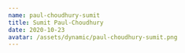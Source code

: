 ```yaml
---
name: paul-choudhury-sumit
title: Sumit Paul-Choudhury
date: 2020-10-23
avatar: /assets/dynamic/paul-choudhury-sumit.png
---
```

